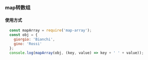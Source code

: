 ### map转数组
#### 使用方式
```javascript
  const mapArray = require('map-array');
  const obj = {
    giorgio: 'Bianchi',
    gino: 'Rossi'
  };
  console.log(mapArray(obj, (key, value) => key + ' ' + value));
```